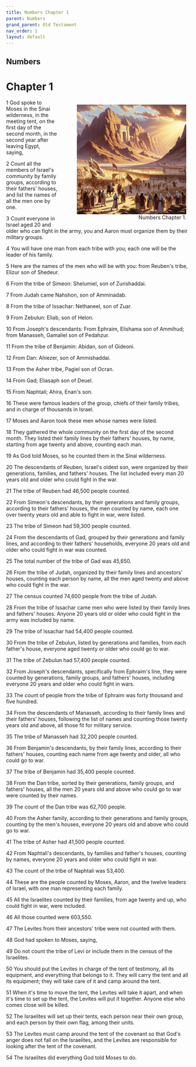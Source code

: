 ```yaml
---
title: Numbers Chapter 1
parent: Numbers
grand_parent: Old Testament
nav_order: 1
layout: default
---
```


## Numbers

# Chapter 1

<figure style="float: right; margin-right: 10px;">
    <img src="/assets/Image/Numbers/500/1.jpg" alt="Numbers Chapter 1" style="width: 300px; height: 300px; float: right;padding-left: 10px;"/>
    <figcaption style="clear: both;text-align: right;">Numbers Chapter 1.</figcaption>
</figure>
1 God spoke to Moses in the Sinai wilderness, in the meeting tent, on the first day of the second month, in the second year after leaving Egypt, saying,

2 Count all the members of Israel's community by family groups, according to their fathers' houses, and list the names of all the men one by one.

3 Count everyone in Israel aged 20 and older who can fight in the army, you and Aaron must organize them by their military groups.

4 You will have one man from each tribe with you; each one will be the leader of his family.

5 Here are the names of the men who will be with you: from Reuben's tribe, Elizur son of Shedeur.

6 From the tribe of Simeon: Shelumiel, son of Zurishaddai.

7 From Judah came Nahshon, son of Amminadab.

8 From the tribe of Issachar: Nethaneel, son of Zuar.

9 From Zebulun: Eliab, son of Helon.

10 From Joseph's descendants: From Ephraim, Elishama son of Ammihud; from Manasseh, Gamaliel son of Pedahzur.

11 From the tribe of Benjamin: Abidan, son of Gideoni.

12 From Dan: Ahiezer, son of Ammishaddai.

13 From the Asher tribe, Pagiel son of Ocran.

14 From Gad; Eliasaph son of Deuel.

15 From Naphtali; Ahira, Enan's son.

16 These were famous leaders of the group, chiefs of their family tribes, and in charge of thousands in Israel.

17 Moses and Aaron took these men whose names were listed.

18 They gathered the whole community on the first day of the second month. They listed their family lines by their fathers' houses, by name, starting from age twenty and above, counting each man.

19 As God told Moses, so he counted them in the Sinai wilderness.

20 The descendants of Reuben, Israel's oldest son, were organized by their generations, families, and fathers' houses. The list included every man 20 years old and older who could fight in the war.

21 The tribe of Reuben had 46,500 people counted.

22 From Simeon's descendants, by their generations and family groups, according to their fathers' houses, the men counted by name, each one over twenty years old and able to fight in war, were listed.

23 The tribe of Simeon had 59,300 people counted.

24 From the descendants of Gad, grouped by their generations and family lines, and according to their fathers' households, everyone 20 years old and older who could fight in war was counted.

25 The total number of the tribe of Gad was 45,650.

26 From the tribe of Judah, organized by their family lines and ancestors' houses, counting each person by name, all the men aged twenty and above who could fight in the war.

27 The census counted 74,600 people from the tribe of Judah.

28 From the tribe of Issachar came men who were listed by their family lines and fathers' houses. Anyone 20 years old or older who could fight in the army was included by name.

29 The tribe of Issachar had 54,400 people counted.

30 From the tribe of Zebulun, listed by generations and families, from each father's house, everyone aged twenty or older who could go to war.

31 The tribe of Zebulun had 57,400 people counted.

32 From Joseph's descendants, specifically from Ephraim's line, they were counted by generations, family groups, and fathers' houses, including everyone 20 years and older who could fight in wars.

33 The count of people from the tribe of Ephraim was forty thousand and five hundred.

34 From the descendants of Manasseh, according to their family lines and their fathers' houses, following the list of names and counting those twenty years old and above, all those fit for military service.

35 The tribe of Manasseh had 32,200 people counted.

36 From Benjamin's descendants, by their family lines, according to their fathers' houses, counting each name from age twenty and older, all who could go to war.

37 The tribe of Benjamin had 35,400 people counted.

38 From the Dan tribe, sorted by their generations, family groups, and fathers' houses, all the men 20 years old and above who could go to war were counted by their names.

39 The count of the Dan tribe was 62,700 people.

40 From the Asher family, according to their generations and family groups, counting by the men's houses, everyone 20 years old and above who could go to war.

41 The tribe of Asher had 41,500 people counted.

42 From Naphtali's descendants, by families and father's houses, counting by names, everyone 20 years and older who could fight in war.

43 The count of the tribe of Naphtali was 53,400.

44 These are the people counted by Moses, Aaron, and the twelve leaders of Israel, with one man representing each family.

45 All the Israelites counted by their families, from age twenty and up, who could fight in war, were included.

46 All those counted were 603,550.

47 The Levites from their ancestors' tribe were not counted with them.

48 God had spoken to Moses, saying,

49 Do not count the tribe of Levi or include them in the census of the Israelites.

50 You should put the Levites in charge of the tent of testimony, all its equipment, and everything that belongs to it. They will carry the tent and all its equipment; they will take care of it and camp around the tent.

51 When it's time to move the tent, the Levites will take it apart, and when it's time to set up the tent, the Levites will put it together. Anyone else who comes close will be killed.

52 The Israelites will set up their tents, each person near their own group, and each person by their own flag, among their units.

53 The Levites must camp around the tent of the covenant so that God's anger does not fall on the Israelites, and the Levites are responsible for looking after the tent of the covenant.

54 The Israelites did everything God told Moses to do.


